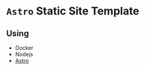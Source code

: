 # `Astro` Static Site Template

## Using
- Docker
- Nodejs
- [Astro](https://docs.astro.build/en/getting-started/)
